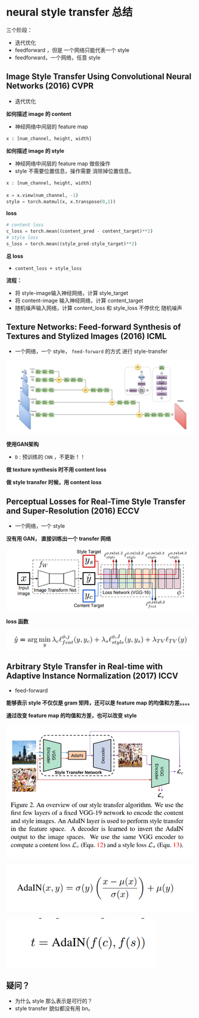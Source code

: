 # neural style transfer 总结

三个阶段：

* 迭代优化
* feedforward ，但是 一个网络只能代表一个 style
* feedforward，一个网络，任意 style



## Image Style Transfer Using Convolutional Neural Networks (2016) CVPR 

* 迭代优化



**如何描述 image 的 content**

* 神经网络中间层的 feature map

```python
x : [num_channel, height, width]
```



**如何描述 image 的 style**

* 神经网络中间层的 feature map 做些操作
* style 不需要位置信息，操作需要 消除掉位置信息。

```python
x : [num_channel, height, width] 

x = x.view(num_channel, -1)
style = torch.matmul(x, x.transpose(0,1))
```



**loss**

```python
# content loss
c_loss = torch.mean((content_pred - content_target)**2)
# style loss
s_loss = torch.mean((style_pred-style_target)**2)
```



**总 loss**

- `content_loss + style_loss`



**流程：**

* 将 style-image输入神经网络，计算 style_target
* 将 content-image 输入神经网络，计算 content_target
* 随机噪声输入网络，计算 content_loss 和 style_loss 不停优化 随机噪声



## Texture Networks: Feed-forward Synthesis of Textures and Stylized Images (2016) ICML

* 一个网络，一个 style， `feed-forward` 的方式 进行 style-transfer



![](imgs/texture-network-1.png)



**使用GAN架构**

* `D` : 预训练的 `CNN` ，不更新！！



**做 texture synthesis 时不用 content loss**

**做 style transfer 时候，用 content loss**



## Perceptual Losses for Real-Time Style Transfer and Super-Resolution (2016) ECCV

* 一个网络，一个 style

**没有用 GAN， 直接训练出一个 transfer 网络**

![](imgs/perceptual-loss-1.png)



**loss 函数**

![](imgs/perceptual-loss-2.png)



## Arbitrary Style Transfer in Real-time with Adaptive Instance Normalization (2017) ICCV

* feed-forward 

**能够表示 style 不仅仅是 gram 矩阵，还可以是 feature map 的均值和方差。。。。**

**通过改变 feature map 的均值和方差，也可以改变 style**



![](imgs/arbitrary-style-real-time-1.png)

![](imgs/arbitrary-style-real-time-2.png)

![](imgs/arbitrary-style-real-time-3.png)





## 疑问？

* 为什么 style 那么表示是可行的？
* style transfer 貌似都没有用 bn。

